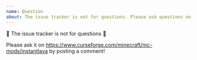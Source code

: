 ```yaml
---
name: Question
about: The issue tracker is not for questions. Please ask questions on https://www.curseforge.com/minecraft/mc-mods/instantlava.
---
```


🚨 The issue tracker is not for questions 🚨

Please ask it on https://www.curseforge.com/minecraft/mc-mods/instantlava by posting a comment!
